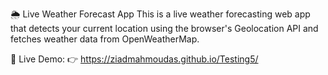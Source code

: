 🌦️ Live Weather Forecast App
This is a live weather forecasting web app that detects your current location using the browser's Geolocation API and fetches weather data from OpenWeatherMap.

🔗 Live Demo:
👉 https://ziadmahmoudas.github.io/Testing5/

